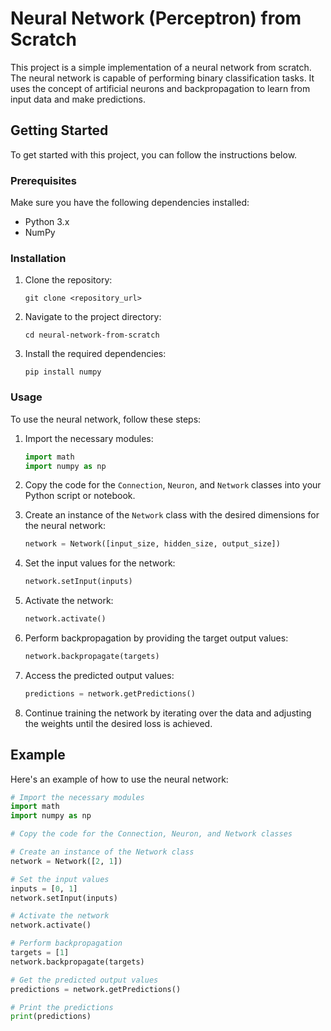 # Neural Network (Perceptron) from Scratch

This project is a simple implementation of a neural network from scratch. The neural network is capable of performing binary classification tasks. It uses the concept of artificial neurons and backpropagation to learn from input data and make predictions.

## Getting Started

To get started with this project, you can follow the instructions below.

### Prerequisites

Make sure you have the following dependencies installed:

- Python 3.x
- NumPy

### Installation

1. Clone the repository:

   ```shell
   git clone <repository_url>
   ```

2. Navigate to the project directory:

   ```shell
   cd neural-network-from-scratch
   ```

3. Install the required dependencies:

   ```shell
   pip install numpy
   ```

### Usage

To use the neural network, follow these steps:

1. Import the necessary modules:

   ```python
   import math
   import numpy as np
   ```

2. Copy the code for the `Connection`, `Neuron`, and `Network` classes into your Python script or notebook.

3. Create an instance of the `Network` class with the desired dimensions for the neural network:

   ```python
   network = Network([input_size, hidden_size, output_size])
   ```

4. Set the input values for the network:

   ```python
   network.setInput(inputs)
   ```

5. Activate the network:

   ```python
   network.activate()
   ```

6. Perform backpropagation by providing the target output values:

   ```python
   network.backpropagate(targets)
   ```

7. Access the predicted output values:

   ```python
   predictions = network.getPredictions()
   ```

8. Continue training the network by iterating over the data and adjusting the weights until the desired loss is achieved.

## Example

Here's an example of how to use the neural network:

```python
# Import the necessary modules
import math
import numpy as np

# Copy the code for the Connection, Neuron, and Network classes

# Create an instance of the Network class
network = Network([2, 1])

# Set the input values
inputs = [0, 1]
network.setInput(inputs)

# Activate the network
network.activate()

# Perform backpropagation
targets = [1]
network.backpropagate(targets)

# Get the predicted output values
predictions = network.getPredictions()

# Print the predictions
print(predictions)
```

